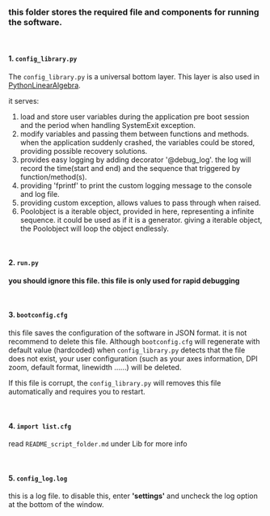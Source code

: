 ### this folder stores the required file and components for running the software. 

&nbsp;

#### 1. `config_library.py`

The `config_library.py` is a universal bottom layer. This layer is also used 
in [PythonLinearAlgebra](https://github.com/EPIC-WANG/PythonLinearAlgebra). 

it serves:

1. load and store user variables during the application pre boot session and the period when handling SystemExit
exception.
2. modify variables and passing them between functions and methods. when the application suddenly crashed, the variables
could be stored, providing possible recovery solutions.
3. provides easy logging by adding decorator '@debug_log'. the log will record the time(start and end) and the sequence
that triggered by function/method(s).
4. providing 'fprintf' to print the custom logging message to the console and log file.
5. providing custom exception, allows values to pass through when raised.
6. Poolobject is a iterable object, provided in here, representing a infinite sequence. it could be used as if it is a
generator. giving a iterable object, the Poolobject will loop the object endlessly.

&nbsp;

#### 2. `run.py`

**you should ignore this file. this file is only used for rapid debugging**

&nbsp;

#### 3. `bootconfig.cfg`

this file saves the configuration of the software in JSON format. it is not 
recommend to delete this file. Although `bootconfig.cfg` will regenerate with
default value (hardcoded) when `config_library.py` detects that the file does
not exist, your user configuration (such as your axes information, DPI zoom, 
default format, linewidth ......) will be deleted. 

If this file is corrupt, the `config_library.py` will removes this file 
automatically and requires you to restart.

&nbsp;

#### 4. `import list.cfg`

read `README_script_folder.md` under Lib for more info

&nbsp;

#### 5. `config_log.log`

this is a log file. to disable this, enter **'settings'** and uncheck the log
option at the bottom of the window. 
